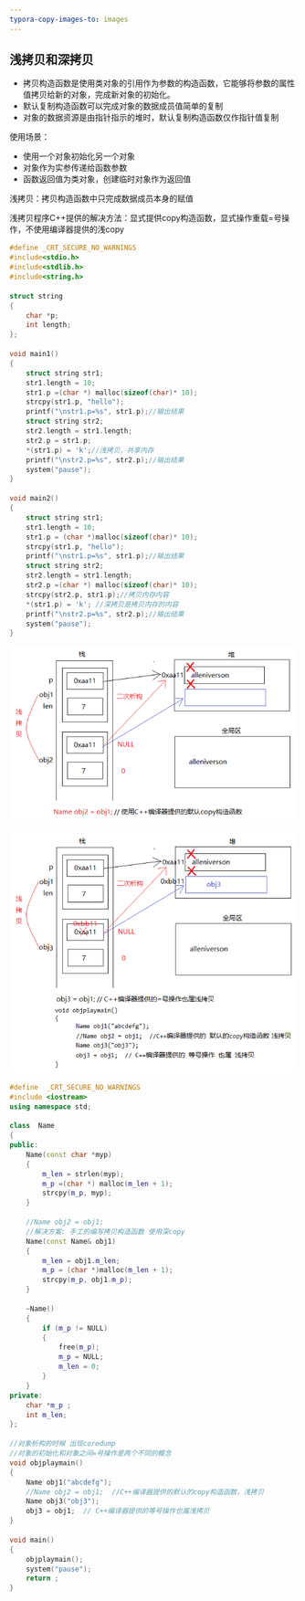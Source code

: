 ```yaml
---
typora-copy-images-to: images
---
```


## 浅拷贝和深拷贝

- 拷贝构造函数是使用类对象的引用作为参数的构造函数，它能够将参数的属性值拷贝给新的对象，完成新对象的初始化。
- 默认复制构造函数可以完成对象的数据成员值简单的复制
- 对象的数据资源是由指针指示的堆时，默认复制构造函数仅作指针值复制

使用场景：

- 使用一个对象初始化另一个对象
- 对象作为实参传递给函数参数
- 函数返回值为类对象，创建临时对象作为返回值

浅拷贝：拷贝构造函数中只完成数据成员本身的赋值

浅拷贝程序C++提供的解决方法：显式提供copy构造函数，显式操作重载=号操作，不使用编译器提供的浅copy

```C++
#define _CRT_SECURE_NO_WARNINGS  
#include<stdio.h>  
#include<stdlib.h>  
#include<string.h>  
  
struct string  
{  
    char *p;  
    int length;  
};  
  
void main1()  
{  
    struct string str1;  
    str1.length = 10;  
    str1.p =(char *) malloc(sizeof(char)* 10);  
    strcpy(str1.p, "hello");  
    printf("\nstr1.p=%s", str1.p);//输出结果  
    struct string str2;  
    str2.length = str1.length;  
    str2.p = str1.p;  
    *(str1.p) = 'k';//浅拷贝，共享内存  
    printf("\nstr2.p=%s", str2.p);//输出结果  
    system("pause");  
}  
  
void main2()  
{  
    struct string str1;  
    str1.length = 10;  
    str1.p = (char *)malloc(sizeof(char)* 10);  
    strcpy(str1.p, "hello");  
    printf("\nstr1.p=%s", str1.p);//输出结果  
    struct string str2;  
    str2.length = str1.length;  
    str2.p =(char *) malloc(sizeof(char)* 10);  
    strcpy(str2.p, str1.p);//拷贝内存内容  
    *(str1.p) = 'k'; //深拷贝是拷贝内存的内容
    printf("\nstr2.p=%s", str2.p);//输出结果  
    system("pause");  
}  
```

![1499937466328](images/1499937466328.png)

![1499938138216](images/1499938138216.png)

```C++
#define  _CRT_SECURE_NO_WARNINGS 
#include <iostream>
using namespace std;

class  Name
{
public:
	Name(const char *myp)
	{
		m_len = strlen(myp);
		m_p =(char *) malloc(m_len + 1);
		strcpy(m_p, myp);
	}

	//Name obj2 = obj1;
	//解决方案: 手工的编写拷贝构造函数 使用深copy
	Name(const Name& obj1)
	{
		m_len = obj1.m_len;
		m_p = (char *)malloc(m_len + 1);
		strcpy(m_p, obj1.m_p);
	}

	~Name()
	{
		if (m_p != NULL)
		{
			free(m_p);
			m_p = NULL;
			m_len = 0;
		}
	}
private:
	char *m_p ;
	int m_len; 
};

//对象析构的时候 出现coredump
//对象的初始化和对象之间=号操作是两个不同的概念
void objplaymain()
{
	Name obj1("abcdefg");
	//Name obj2 = obj1;  //C++编译器提供的默认的copy构造函数，浅拷贝
	Name obj3("obj3");
	obj3 = obj1;  // C++编译器提供的等号操作也属浅拷贝
}

void main()
{
	objplaymain();
	system("pause");
	return ;
}
```